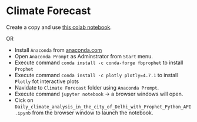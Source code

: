 # Climate Forecast

Create a copy and use [this colab notebook](https://colab.research.google.com/drive/1cCQWAFvColI9OMYtt5LwVdIy3sAYGtMJ?usp=sharing).

OR


* Install `Anaconda` from [anaconda.com](https://www.anaconda.com/products/individual)
* Open `Anaconda Prompt` as Adminstrator from `Start` menu.
* Execute command `conda install -c conda-forge fbprophet` to install `Prophet`
* Execute command `conda install -c plotly plotly=4.7.1` to install `Plotly` fot interactive plots
* Navidate to `Climate Forecast` folder using `Anaconda Prompt`.
* Execute command `jupyter notebook` -> a browser windows will open.
* Cick on `Daily_climate_analysis_in_the_city_of_Delhi_with_Prophet_Python_API.ipynb` from the browser window to launch the notebook.
